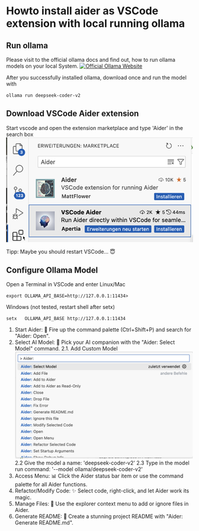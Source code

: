 # Howto install aider as VSCode extension with local running ollama

## Run ollama
Please visit to the official ollama docs and find out, how to run ollama models on your local System.
[![Official Ollama Website](https://ollama.com/public/ollama.png)](https://ollama.com/)

After you successfully installed ollama, download once and run the model with
```console
ollama run deepseek-coder-v2
```

## Download VSCode Aider extension
Start vscode and open the extension marketplace and type 'Aider' in the search box
![Alt 'Search for Aider in VSCode extension marketplace'](doc/img/vscode-marketplace.png "VSCode Marketplace")

Tipp: Maybe you should restart VSCode... 😇

## Configure Ollama Model
Open a Terminal in VSCode and enter
Linux/Mac
```console
export OLLAMA_API_BASE=http://127.0.0.1:11434>
```

Windows (not tested, restart shell after setx)
```console
setx   OLLAMA_API_BASE http://127.0.0.1:11434
```

1. Start Aider: 🏁 Fire up the command palette (Ctrl+Shift+P) and search for "Aider: Open".
2. Select AI Model: 🤖 Pick your AI companion with the "Aider: Select Model" command.
2.1. Add Custom Model
![Alt 'Add Custom Model to Aider in VSCode'](doc/img/vscode_aider_selectmodel.png "VSCode Add Custom Model")
2.2 Give the model a name: 'deepseek-coder-v2'
2.3 Type in the model run command: '--model ollama/deepseek-coder-v2'
3. Access Menu: 📊 Click the Aider status bar item or use the command palette for all Aider functions.
4. Refactor/Modify Code: ✨ Select code, right-click, and let Aider work its magic.
5. Manage Files: 📁 Use the explorer context menu to add or ignore files in Aider.
6. Generate README: 📝 Create a stunning project README with "Aider: Generate README.md".

